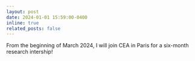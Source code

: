 ```yaml
---
layout: post
date: 2024-01-01 15:59:00-0400
inline: true
related_posts: false
---
```


From the beginning of March 2024, I will join CEA in Paris for a six-month research intership!
